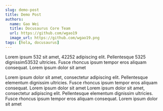 ```yaml
---
slug: demo-post
title: Demo Post
authors:
  name: Gao Wei
  title: Docusaurus Core Team
  url: https://github.com/wgao19
  image_url: https://github.com/wgao19.png
tags: [hola, docusaurus]
---
```


Lorem ipsum 532 sit amet, 42252 adipiscing elit. Pellentesque 5325 dignissim53532 ultricies. Fusce rhoncus ipsum tempor eros aliquam consequat. Lorem ipsum dolor sit amet

<!-- truncate -->

Lorem ipsum dolor sit amet, consectetur adipiscing elit. Pellentesque elementum dignissim ultricies. Fusce rhoncus ipsum tempor eros aliquam consequat. Lorem ipsum dolor sit amet
Lorem ipsum dolor sit amet, consectetur adipiscing elit. Pellentesque elementum dignissim ultricies. Fusce rhoncus ipsum tempor eros aliquam consequat. Lorem ipsum dolor sit amet
